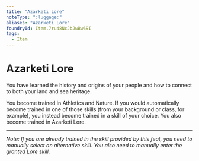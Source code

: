 ```yaml
---
title: "Azarketi Lore"
noteType: ":luggage:"
aliases: "Azarketi Lore"
foundryId: Item.7ru48NcJbJwBw6SI
tags:
  - Item
---
```


# Azarketi Lore

You have learned the history and origins of your people and how to connect to both your land and sea heritage.

You become trained in Athletics and Nature. If you would automatically become trained in one of those skills (from your background or class, for example), you instead become trained in a skill of your choice. You also become trained in Azarketi Lore.

* * *

_Note: If you are already trained in the skill provided by this feat, you need to manually select an alternative skill. You also need to manually enter the granted Lore skill._
